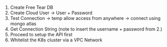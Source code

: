 1. Create Free Tear DB
2. Create Cloud User -> User + Password
3. Test Connection -> temp allow access from anywhere -> connect using mongo atlas
4. Get Connection String (note to insert the username + password from 2.)
5. Proceed to setup the API first
6. Whitelist the K8s cluster via a VPC Network
